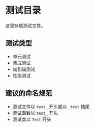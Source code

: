 # 测试目录

这里存放测试文件。

## 测试类型

- 单元测试
- 集成测试
- 端到端测试
- 性能测试

## 建议的命名规范

- 测试文件以 `test_` 开头或以 `_test` 结尾
- 测试函数以 `test_` 开头
- 测试类以 `Test` 开头
